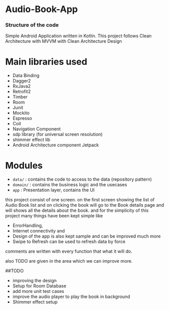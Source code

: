 # Audio-Book-App

### Structure of the code ###
Simple Android Application written in Kotlin.
This project follows Clean Architecture with MVVM with Clean Architecture Design


# Main libraries used

* Data Binding
* Dagger2
* RxJava2
* Retrofit2
* Timber
* Room
* Junit
* Mockito
* Espresso
* Coil
* Navigation Component
* sdp library (for universal screen resolution)
* shimmer effect lib
* Android Architecture component Jetpack


# Modules


* `data/` : contains the code to access to the data (repository pattern)
* `domain/` : contains the business logic and the usecases
* `app` : Presentation layer, contains the UI 

this project consist of one screen. on the first screen showing the list of Audio Book list and
on clicking the book will go to the Book details page and will shows all the details about the book.
and for the simplicity of this project many things have been kept simple
like 
* ErrorHandling, 
* Internet connectivity and 
* Design of the app is also kept sample and can be improved much more
* Swipe to Refresh can be used to refresh data by force


comments are written with every function that what it will do.

also TODO are given in the area which we can improve more.


##TODO
* improving the design
* Setup for Room Database
* add more unit test cases
* improve the audio player to play the book in background
* Shimmer effect setup




